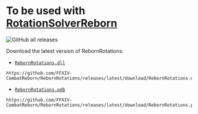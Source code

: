 # To be used with [RotationSolverReborn](https://github.com/FFXIV-CombatReborn/RotationSolverReborn)
![GitHub all releases](https://img.shields.io/github/downloads/aventurescence/ArgntiRotations/total)

Download the latest version of RebornRotations:

- [`RebornRotations.dll`](https://github.com/FFXIV-CombatReborn/RebornRotations/releases/latest/download/RebornRotations.dll)

```
https://github.com/FFXIV-CombatReborn/RebornRotations/releases/latest/download/RebornRotations.dll
```
- [`RebornRotations.pdb`](https://github.com/FFXIV-CombatReborn/RebornRotations/releases/latest/download/RebornRotations.pdb)

```
https://github.com/FFXIV-CombatReborn/RebornRotations/releases/latest/download/RebornRotations.pdb
```
